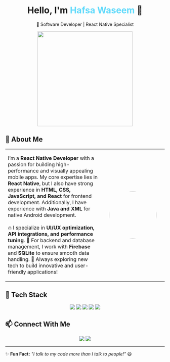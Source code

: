 <h1 align="center">Hello, I'm <span style="color:#61dafb">Hafsa Waseem</span> 👋</h1>
<p align="center">🚀 Software Developer | React Native Specialist</p>

<div align="center">
  <img src="https://raw.githubusercontent.com/Hafsa-Waseem/HafsaWaseem/main/Lux-NUfRMexXUNXom4NuA-removebg-preview.png" width="300px" />
</div>

## 🧐 About Me  
<table>
  <tr>
    <td width="60%">
      <p>
        I’m a <b>React Native Developer</b> with a passion for building high-performance and visually appealing mobile apps.  
        My core expertise lies in <b>React Native</b>, but I also have strong experience in <b>HTML, CSS, JavaScript, and React</b> for frontend development.  
        Additionally, I have experience with <b>Java and XML</b> for native Android development.  
        <br><br>
        🔥 I specialize in <b>UI/UX optimization, API integrations, and performance tuning</b>.  
        💾 For backend and database management, I work with <b>Firebase</b> and <b>SQLite</b> to ensure smooth data handling.  
        🚀 Always exploring new tech to build innovative and user-friendly applications!
      </p>
    </td>
    <td width="40%" align="center">
      <img src="https://raw.githubusercontent.com/Hafsa-Waseem/HafsaWaseem/main/UJDtpl8tScW7tR8zR7dagw.png" width="150px" style="border-radius:50%;" />
    </td>
  </tr>
</table>

## 🚀 Tech Stack
<p align="center">
  <img src="https://img.shields.io/badge/React_Native-61DAFB?style=for-the-badge&logo=react&logoColor=white" />
  <img src="https://img.shields.io/badge/TypeScript-007ACC?style=for-the-badge&logo=typescript&logoColor=white" />
  <img src="https://img.shields.io/badge/Firebase-FFCA28?style=for-the-badge&logo=firebase&logoColor=black" />
  <img src="https://img.shields.io/badge/SQLite-003B57?style=for-the-badge&logo=sqlite&logoColor=white" />
  <img src="https://img.shields.io/badge/Java-ED8B00?style=for-the-badge&logo=openjdk&logoColor=white" />
</p>

## 📫 Connect With Me
<p align="center">
  <a href="https://www.linkedin.com/in/hafsa-waseem4"><img src="https://img.shields.io/badge/LinkedIn-blue?style=for-the-badge&logo=linkedin" /></a>
  <a href="https://github.com/Hafsa-Waseem"><img src="https://img.shields.io/badge/GitHub-black?style=for-the-badge&logo=github" /></a>
</p>

---

✨ **Fun Fact:** *"I talk to my code more than I talk to people!"* 😆  
